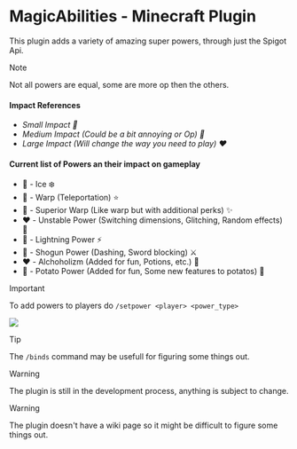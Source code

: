 # MagicAbilities - Minecraft Plugin
This plugin adds a variety of amazing super powers, through just the Spigot Api.

> [!NOTE]
> Not all powers are equal, some are more op then the others.

#### Impact References

  - *Small Impact 💚* </li>
  - *Medium Impact (Could be a bit annoying or Op) 💛*
  - *Large Impact (Will change the way you need to play) ❤️*


#### Current list of Powers an their impact on gameplay 

<ul>
  <li>💛 - Ice ❄️ </li>
  <li>💛 - Warp (Teleportation) ⭐</li>
  <li>💛 - Superior Warp (Like warp but with additional perks) ✨</li>
  <li>❤️ - Unstable Power (Switching dimensions, Glitching, Random effects) 🧭</li>
  <li>💚 - Lightning Power ⚡</li>
  <li>💛 - Shogun Power (Dashing, Sword blocking) ⚔️</li>
  <li>❤️ - Alchoholizm (Added for fun, Potions, etc.) 🥃</li>
  <li>💛 - Potato Power (Added for fun, Some new features to potatos) 🥔</li>
</ul>

> [!IMPORTANT]
> To add powers to players do
> ```/setpower <player> <power_type>```

![](https://i.imgur.com/QlSqjAX.png)

> [!TIP]
> The ```/binds``` command may be usefull for figuring some things out.

> [!WARNING]
> The plugin is still in the development process, anything is subject to change.

> [!WARNING]
> The plugin doesn't have a wiki page so it might be difficult to figure some things out.
